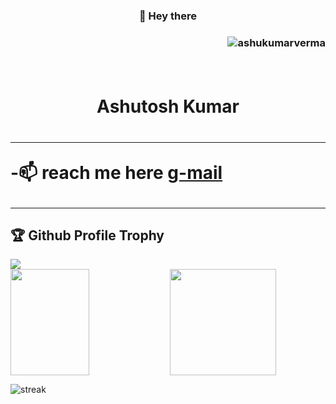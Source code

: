 <!--- 👀 I’m interested in ...
- 🌱 I’m currently learning ...
- 💞️ I’m looking to collaborate on ...
--->
<!---
ashukumarverma/ashukumarverma is a ✨ special ✨ repository because its `README.md` (this file) appears on your GitHub profile.
You can click the Preview link to take a look at your changes.
--->
<h3 align="center">👋 Hey there <h3>
<p align="right"> <img src="https://komarev.com/ghpvc/?username=ashukumarverma&label=Profile%20views&color=0e75b6&style=flat" alt="ashukumarverma" /> </p><br>
<h1 align="center"> Ashutosh Kumar<h1><hr>
-📫 reach me here
<a href="ashukumar3436@gmail.com">g-mail</a>
<hr>
<h2>🏆 Github Profile Trophy</h2>
<img src="https://github-profile-trophy.vercel.app/?username=ashukumarverma&column=8&theme=gruvbox&no-frame=true"/>
<div>
<img align="left" height="170" width="50%" src="https://github-readme-stats.vercel.app/api/top-langs/?username=ashukumarverma&layout=compact" />
<img height="170" src="https://github-readme-stats.vercel.app/api?username=ashukumarverma&count_private=true&include_all_commits=true" />
</div>
  
<p align="left"><img src="https://github-readme-streak-stats.herokuapp.com?user=ashukumarverma&theme=dark" alt="streak" /></p>
